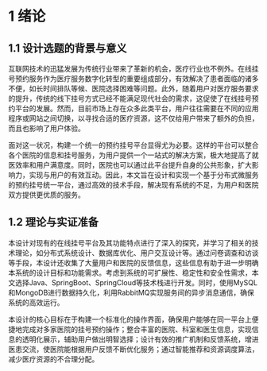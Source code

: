 # 1 绪论

## 1.1 设计选题的背景与意义
互联网技术的迅猛发展为传统行业带来了革新的机会，医疗行业也不例外。在线挂号预约服务作为医疗服务数字化转型的重要组成部分，有效解决了患者面临的诸多不便，如长时间排队等候、医院选择困难等问题。此外，随着用户对医疗服务要求的提升，传统的线下挂号方式已经不能满足现代社会的需求，这促使了在线挂号预约平台的发展。然而，目前市场上存在众多此类平台，用户往往需要在不同的应用程序或网站之间切换，以寻找合适的医疗资源，这不仅给用户带来了额外的负担，而且也影响了用户体验。

面对这一状况，构建一个统一的预约挂号平台显得尤为必要。这样的平台可以整合各个医院的信息和挂号服务，为用户提供一个一站式的解决方案，极大地提高了就医效率和用户满意度。同时，医院也可以通过此平台提升自身的公共形象，扩大影响力，实现与用户的有效互动。因此，本文旨在设计和实现一个基于分布式微服务的预约挂号统一平台，通过高效的技术手段，解决现有系统的不足，为用户和医院双方提供更优质的服务。


## 1.2 理论与实证准备
本设计对现有的在线挂号平台及其功能特点进行了深入的探究，并学习了相关的技术理论，如分布式系统设计、数据库优化、用户交互设计等。通过问卷调查和访谈等手段，本设计还收集了大量用户和医院的反馈信息，这些信息有助于进一步明确本系统的设计目标和功能需求。考虑到系统的可扩展性、稳定性和安全性需求，本文选择Java、SpringBoot、SpringCloud等技术栈进行开发。同时，使用MySQL和MongoDB进行数据持久化，利用RabbitMQ实现服务间的异步消息通信，确保系统的高效运行。

本设计的核心目标在于构建一个标准化的操作界面，确保用户能够在同一平台上便捷地完成对多家医院的挂号预约操作；整合丰富的医院、科室和医生信息，实现信息的透明化展示，辅助用户做出明智选择；设计有效的推广机制和反馈系统，增进医患交流，使医院能根据用户反馈不断优化服务；通过智能推荐和资源调度算法，减少医疗资源的不合理分配。

